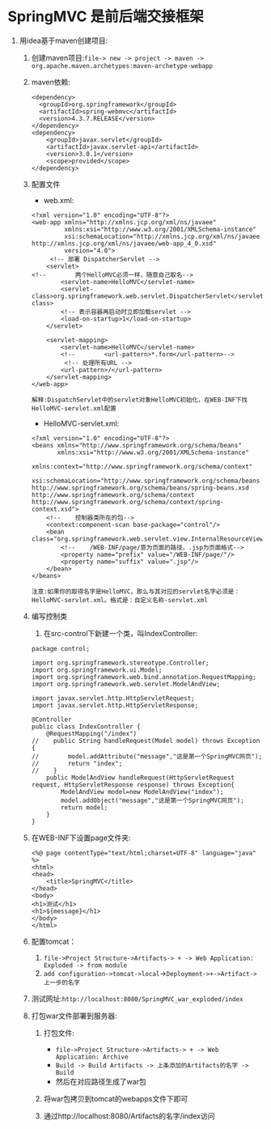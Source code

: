 # SpringMVC 是前后端交接框架

1. 用idea基于maven创建项目:
	1. 创建maven项目:`file-> new -> project -> maven -> org.apache.maven.archetypes:maven-archetype-webapp`
	2. maven依赖:
		```
		<dependency>
		  <groupId>org.springframework</groupId>
		  <artifactId>spring-webmvc</artifactId>
		  <version>4.3.7.RELEASE</version>
		</dependency>
		<dependency>
            <groupId>javax.servlet</groupId>
            <artifactId>javax.servlet-api</artifactId>
            <version>3.0.1</version>
            <scope>provided</scope>
		</dependency>
		```
	3. 配置文件
		* web.xml:
		```
		<?xml version="1.0" encoding="UTF-8"?>
		<web-app xmlns="http://xmlns.jcp.org/xml/ns/javaee"
				 xmlns:xsi="http://www.w3.org/2001/XMLSchema-instance"
				 xsi:schemaLocation="http://xmlns.jcp.org/xml/ns/javaee http://xmlns.jcp.org/xml/ns/javaee/web-app_4_0.xsd"
				 version="4.0">
			 <!-- 部署 DispatcherServlet -->
			<servlet>
		<!--        两个HelloMVC必须一样，随意自己取名-->
				<servlet-name>HelloMVC</servlet-name>
				<servlet-class>org.springframework.web.servlet.DispatcherServlet</servlet-class>
				<!-- 表示容器再启动时立即加载servlet -->
				<load-on-startup>1</load-on-startup>
			</servlet>

			<servlet-mapping>
				<servlet-name>HelloMVC</servlet-name>
				<!--        <url-pattern>*.form</url-pattern>-->
				 <!-- 处理所有URL -->
				<url-pattern>/</url-pattern>
			</servlet-mapping>
		</web-app>
		```
		`解释:DispatchServlet中的servlet对象HelloMVC初始化，在WEB-INF下找HelloMVC-servlet.xml配置`
		* HelloMVC-servlet.xml:
		```
		<?xml version="1.0" encoding="UTF-8"?>
		<beans xmlns="http://www.springframework.org/schema/beans"
			   xmlns:xsi="http://www.w3.org/2001/XMLSchema-instance"
			   xmlns:context="http://www.springframework.org/schema/context"
			   xsi:schemaLocation="http://www.springframework.org/schema/beans http://www.springframework.org/schema/beans/spring-beans.xsd http://www.springframework.org/schema/context http://www.springframework.org/schema/context/spring-context.xsd">
			<!--    控制器类所在的包-->
			<context:component-scan base-package="control"/>
			<bean class="org.springframework.web.servlet.view.InternalResourceViewResolver">
				<!--    /WEB-INF/page/意为页面的路径，.jsp为页面格式-->
				<property name="prefix" value="/WEB-INF/page/"/>
				<property name="suffix" value=".jsp"/>
			</bean>
		</beans>
		```
		`注意:如果你的取得名字是HelloMVC，那么与其对应的servlet名字必须是：HelloMVC-servlet.xml。格式是：自定义名称-servlet.xml`
	
	4. 编写控制类
		1. 在src-control下新建一个类，叫IndexController:
		```
		package control;

		import org.springframework.stereotype.Controller;
		import org.springframework.ui.Model;
		import org.springframework.web.bind.annotation.RequestMapping;
		import org.springframework.web.servlet.ModelAndView;

		import javax.servlet.http.HttpServletRequest;
		import javax.servlet.http.HttpServletResponse;

		@Controller
		public class IndexController {
			@RequestMapping("/index")
		//    public String handleRequest(Model model) throws Exception {
		//        model.addAttribute("message","这是第一个SpringMVC网页");
		//        return "index";
		//    }
			public ModelAndView handleRequest(HttpServletRequest request, HttpServletResponse response) throws Exception{
				ModelAndView model=new ModelAndView("index");
				model.addObject("message","这是第一个SpringMVC网页");
				return model;
			}
		}
		```
	5. 在WEB-INF下设置page文件夹:
		```
		<%@ page contentType="text/html;charset=UTF-8" language="java" %>
		<html>
		<head>
			<title>SpringMVC</title>
		</head>
		<body>
		<h1>测试</h1>
		<h1>${message}</h1>
		</body>
		</html>
		```
	6. 配置tomcat：
		1. `file->Project Structure->Artifacts-> + -> Web Application: Exploded -> from module`
		2. `add configuration->tomcat->local`->`Deployment->+->Artifact->上一步的名字`
	
	7. 测试网址:`http://localhost:8080/SpringMVC_war_exploded/index`
	
	8. 打包war文件部署到服务器:
		1. 打包文件: 
			* `file->Project Structure->Artifacts-> + -> Web Application: Archive`
			* `Build -> Build Artifacts -> 上条添加的Artifacts的名字 -> Build`
			* 然后在对应路径生成了war包
		2. 将war包拷贝到tomcat的webapps文件下即可
		
		3. 通过http://localhost:8080/Artifacts的名字/index访问
			
			
			
			
			
			
			
			
			
			
			
			
			
			
			